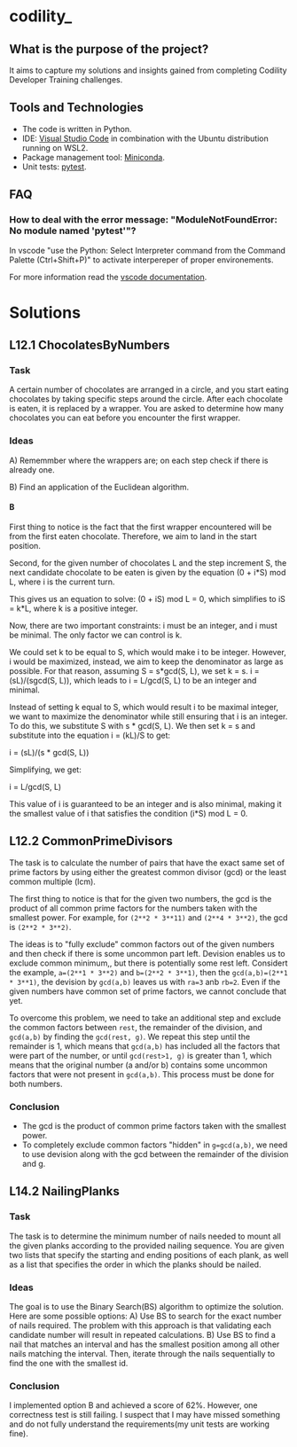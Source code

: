 # codility_
## What is the purpose of the project?

It aims to capture my solutions and insights gained from completing Codility Developer Training challenges.

## Tools and Technologies

- The code is written in Python.
- IDE: [Visual Studio Code](https://code.visualstudio.com/docs)  in combination with the Ubuntu distribution running on WSL2.
- Package management tool: [Miniconda](https://docs.conda.io/en/latest/miniconda.html).
- Unit tests:  [pytest](https://docs.pytest.org/en/7.2.x/).

## FAQ

### How to deal with the error message: "ModuleNotFoundError: No module named 'pytest'"?
In vscode "use the Python: Select Interpreter command from the Command Palette (Ctrl+Shift+P)" to activate interpereper of proper environements.

For more information read the [vscode documentation](https://code.visualstudio.com/docs/python/environments).

# Solutions
## L12.1 ChocolatesByNumbers 
### Task
A certain number of chocolates are arranged in a circle, and you start eating chocolates by taking specific steps around the circle. After each chocolate is eaten, it is replaced by a wrapper. You are asked to determine how many chocolates you can eat before you encounter the first wrapper.
### Ideas
A) Rememmber where the wrappers are; on each step check if there is already one.

B) Find an application of the Euclidean algorithm.

#### B
First thing to notice is the fact that the first wrapper encountered will be from the first eaten chocolate. Therefore, we aim to land in the start position.

Second, for the given number of chocolates L and the step increment S, the next candidate chocolate to be eaten is given by the equation (0 + i*S) mod L, where i is the current turn.

This gives us an equation to solve: (0 + iS) mod L = 0, which simplifies to iS = k*L, where k is a positive integer.

Now, there are two important constraints: i must be an integer, and i must be minimal. The only factor we can control is k.

We could set k to be equal to S, which would make i to be integer. However, i would be maximized, instead, we aim to keep the denominator as large as possible. For that reason, assuming S = s*gcd(S, L), we set k = s.  i = (sL)/(sgcd(S, L)), which leads to i = L/gcd(S, L) to be an integer and minimal.

Instead of setting k equal to S, which would result i to be maximal integer, we want to maximize the denominator while still ensuring that i is an integer. To do this, we substitute S with s * gcd(S, L). We then set k = s and substitute into the equation i = (kL)/S to get:

i = (sL)/(s * gcd(S, L))

Simplifying, we get:

i = L/gcd(S, L)

This value of i is guaranteed to be an integer and is also minimal, making it the smallest value of i that satisfies the condition (i*S) mod L = 0.

## L12.2 CommonPrimeDivisors
The task is to calculate the number of pairs that have the exact same set of prime factors by using either the greatest common divisor (gcd) or the least common multiple (lcm).

The first thing to notice is that for the given two numbers, the gcd is the product of all common prime factors for the numbers taken with the smallest power. For example, for `(2**2 * 3**11)` and `(2**4 * 3**2)`, the gcd is `(2**2 * 3**2)`.

The ideas is to "fully exclude" common factors out of the given numbers and then check if there is some uncommon part left. Devision enables us to exclude common minimum,, but there is potentially some rest left. Considert the example, `a=(2**1 * 3**2)` and `b=(2**2 * 3**1)`, then the `gcd(a,b)=(2**1 * 3**1)`, the devision by `gcd(a,b)` leaves us with `ra=3` anb `rb=2`. Even if the given numbers have common set of prime factors, we cannot conclude that yet.

To overcome this problem, we need to take an additional step and exclude the common factors between `rest`, the remainder of the division, and `gcd(a,b)` by finding the `gcd(rest, g)`. We repeat this step until the remainder is 1, which means that `gcd(a,b)` has included all the factors that were part of the number, or until `gcd(rest>1, g)` is greater than 1, which means that the original number (a and/or b) contains some uncommon factors that were not present in `gcd(a,b)`. This process must be done for both numbers.

### Conclusion
- The gcd is the product of common prime factors taken with the smallest power. 
- To completely exclude common factors "hidden" in `g=gcd(a,b)`, we need to use devision along with the gcd between the remainder of the division and g.

## L14.2  NailingPlanks
### Task
The task is to determine the minimum number of nails needed to mount all the given planks according to the provided nailing sequence. You are given two lists that specify the starting and ending positions of each plank, as well as a list that specifies the order in which the planks should be nailed.

### Ideas
The goal is to use the Binary Search(BS) algorithm to optimize the solution. Here are some possible options:
A) Use BS to search for the exact number of nails required. The problem with this approach is that validating each candidate number will result in repeated calculations.
B) Use BS to find a nail that matches an interval and has the smallest position among all other nails matching the interval. Then, iterate through the nails sequentially to find the one with the smallest id.

### Conclusion
I implemented option B and achieved a score of 62%. However, one correctness test is still failing. I suspect that I may have missed something and do not fully understand the requirements(my unit tests are working fine).

